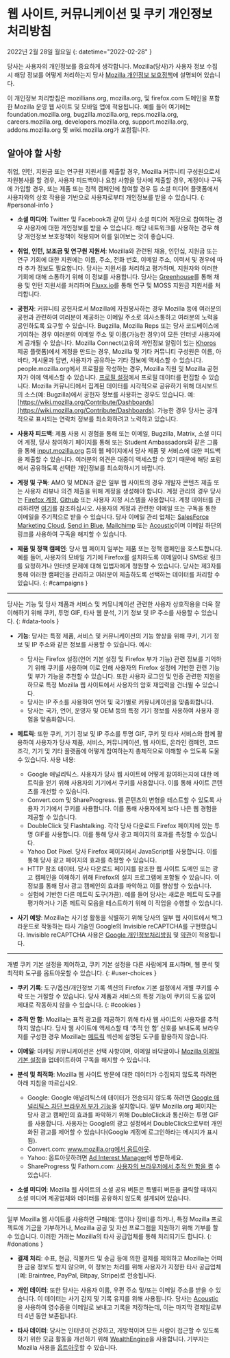 ﻿# 웹 사이트, 커뮤니케이션 및 쿠키 개인정보 처리방침

2022년 2월 28일 월요일
{: datetime="2022-02-28" }

당사는 사용자의 개인정보를 중요하게 생각합니다. Mozilla(당사)가 사용자 정보 수집 시 해당 정보를 어떻게 처리하는지 당사 [Mozilla 개인정보 보호정책](https://www.mozilla.org/privacy/)에 설명되어 있습니다.

이 개인정보 처리방침은 mozillians.org, mozilla.org, 및 firefox.com 도메인을 포함한 Mozilla 운영 웹 사이트 및 모바일 앱에 적용됩니다. 예를 들어 여기에는 foundation.mozilla.org, bugzilla.mozilla.org, reps.mozilla.org, careers.mozilla.org, developers.mozilla.org, support.mozilla.org, addons.mozilla.org 및 wiki.mozilla.org가 포함됩니다.

## 알아야 할 사항

취업, 인턴, 지원금 또는 연구원 지원서를 제출할 경우, Mozilla 커뮤니티 구성원으로서 자원봉사를 할 경우, 사용자 피드백이나 요청 사항을 당사에 제출할 경우, 계정이나 구독에 가입할 경우, 또는 제품 또는 정책 캠페인에 참여할 경우 등 소셜 미디어 플랫폼에서 사용자와의 상호 작용을 기반으로 사용자로부터 개인정보를 받을 수 있습니다. 
{: #personal-info }

* **소셜 미디어**: Twitter 및 Facebook과 같이 당사 소셜 미디어 계정으로 참여하는 경우 사용자에 대한 개인정보를 받을 수 있습니다. 해당 네트워크를 사용하는 경우 해당 개인정보 보호정책이 적용되며 이를 읽어보는 것이 좋습니다.

* **취업, 인턴, 보조금 및 연구원 지원서**: Mozilla와 관련된 채용, 인턴십, 지원금 또는 연구 기회에 대한 지원에는 이름, 주소, 전화 번호, 이메일 주소, 이력서 및 경우에 따라 추가 정보도 필요합니다. 당사는 지원서를 처리하고 평가하며, 지원자와 이러한 기회에 대해 소통하기 위해 이 정보를 사용합니다. 당사는 [Greenhouse](https://www.greenhouse.io/privacy-policy)를 통해 채용 및 인턴 지원서를 처리하며 [Fluxx.io](https://www.fluxx.io/privacy-policy)를 통해 연구 및 MOSS 지원금 지원서를 처리합니다.

* **공헌자**: 커뮤니티 공헌자로서 Mozilla에 자원봉사하는 경우 Mozilla 등에 여러분의 공헌과 관련하여 여러분이 제공하는 이메일 주소로 의사소통하고 여러분의 노력을 공인하도록 요구할 수 있습니다. Bugzilla, Mozilla Reps 또는 당사 코드베이스에 기여하는 경우 여러분의 이메일 주소 및 이름(가능한 경우)이 모든 인터넷 사용자에게 공개될 수 있습니다. Mozilla Connect(고유의 개인정보 알림이 있는 [Khoros](https://khoros.com/privacy) 제공 플랫폼)에서 계정을 만드는 경우, Mozilla 및 기타 커뮤니티 구성원은 이름, 아바타, 게시물과 답변, 사용자가 공유하는 기타 정보에 액세스할 수 있습니다. people.mozilla.org에서 프로필을 작성하는 경우, Mozilla 직원 및 Mozilla 공헌자가 이에 액세스할 수 있습니다. [프로필 설정](https://people.mozilla.org/e?section=personal-info)에서 프로필 데이터를 편집할 수 있습니다. Mozilla 커뮤니티에서 집계된 데이터를 시각적으로 공유하기 위해 대시보드의 소스(예: Bugzilla)에서 공헌자 정보를 사용하는 경우도 있습니다. 예: [https://wiki.mozilla.org/Contribute/Dashboards](https://wiki.mozilla.org/Contribute/Dashboards). 가능한 경우 당사는 공개적으로 표시되는 연락처 정보를 최소화하려고 노력하고 있습니다.

* **사용자 피드백**: 제품 사용 시 경험을 통해 또는 이메일, Bugzilla, Matrix, 소셜 미디어 계정, 당사 참여하기 페이지를 통해 또는 Student Ambassadors와 같은 그룹을 통해 [input.mozilla.org](https://input.mozilla.org/) 등의 웹 페이지에서 당사 제품 및 서비스에 대한 피드백을 제출할 수 있습니다. 여러분의 의견은 대중이 액세스할 수 있기 때문에 해당 포럼에서 공유하도록 선택한 개인정보를 최소화하시기 바랍니다.

* **계정 및 구독**: AMO 및 MDN과 같은 일부 웹 사이트의 경우 개발자 콘텐츠 제출 또는 사용자 리뷰나 의견 제출을 위해 계정을 생성해야 합니다. 계정 관리의 경우 당사는 [Firefox 계정](https://www.mozilla.org/privacy/firefox/), [Github](https://help.github.com/en/github/site-policy/github-privacy-statement#our-use-of-cookies-and-tracking) 또는 사용자 지정 시스템을 사용합니다. 계정 데이터를 관리하려면 [여기](https://support.mozilla.org/kb/managing-account-data)를 참조하십시오. 사용자의 계정과 관련한 이메일 또는 구독을 통한 이메일을 주기적으로 받을 수 있습니다. 당사 이메일 관리 업체는 [SalesForce Marketing Cloud](https://www.marketingcloud.com/privacy-policy/website-privacy-statement/), [Send in Blue](https://www.sendinblue.com/legal/privacypolicy/), [Mailchimp](https://mailchimp.com/legal/privacy/) 또는 [Acoustic](https://acoustic.com/privacy-notice/)이며 이메일 하단의 링크를 사용하여 구독을 해지할 수 있습니다. 

* **제품 및 정책 캠페인**: 당사 웹 페이지 일부는 제품 또는 정책 캠페인을 호스트합니다. 예를 들어, 사용자의 모바일 기기에 Firefox를 설치하도록 이메일이나 SMS로 링크를 요청하거나 인터넷 문제에 대해 입법자에게 청원할 수 있습니다. 당사는 제3자를 통해 이러한 캠페인을 관리하고 여러분이 제출하도록 선택하는 데이터를 처리할 수 있습니다. 
{: #campaigns }

---------------------------------------

당사는 기능 및 당사 제품과 서비스 및 커뮤니케이션 관련한 사용자 상호작용을 더욱 잘 이해하기 위해 쿠키, 투명 GIF, 타사 웹 분석, 기기 정보 및 IP 주소를 사용할 수 있습니다. 
{: #data-tools }

* **기능**: 당사는 특정 제품, 서비스 및 커뮤니케이션의 기능 향상을 위해 쿠키, 기기 정보 및 IP 주소와 같은 정보를 사용할 수 있습니다. 예시:
    * 당사는 Firefox 설정(언어 기본 설정 및 Firefox 부가 기능) 관련 정보를 기억하기 위해 쿠키를 사용하며 이로 인해 사용자의 Firefox 설정에 기반한 관련 기능 및 부가 기능을 추천할 수 있습니다. 또한 사용자 로그인 및 인증 관련한 지원을 하므로 특정 Mozilla 웹 사이트에서 사용자의 암호 재입력을 건너뛸 수 있습니다.
    * 당사는 IP 주소를 사용하여 언어 및 국가별로 커뮤니케이션을 맞춤화합니다.
    * 당사는 국가, 언어, 운영자 및 OEM 등의 특정 기기 정보를 사용하여 사용자 경험을 맞춤화합니다.

* **메트릭**: 또한 쿠키, 기기 정보 및 IP 주소를 투명 GIF, 쿠키 및 타사 서비스와 함께 활용하여 사용자가 당사 제품, 서비스, 커뮤니케이션, 웹 사이트, 온라인 캠페인, 코드 조각, 기기 및 기타 플랫폼에 어떻게 참여하는지 총체적으로 이해할 수 있도록 도울 수 있습니다. 사용 내용:
    * Google 애널리틱스. 사용자가 당사 웹 사이트에 어떻게 참여하는지에 대한 메트릭을 얻기 위해 사용자의 기기에서 쿠키를 사용합니다. 이를 통해 사이트 콘텐츠를 개선할 수 있습니다.
    * Convert.com 및 ShareProgress. 웹 콘텐츠의 변형을 테스트할 수 있도록 사용자 기기에서 쿠키를 사용합니다. 이를 통해 사용자에게 보다 나은 웹 경험을 제공할 수 있습니다.
    * DoubleClick 및 Flashtalking. 각각 당사 다운로드 Firefox 페이지에 있는 투명 GIF를 사용합니다. 이를 통해 당사 광고 페이지의 효과를 측정할 수 있습니다.
    * Yahoo Dot Pixel. 당사 Firefox 페이지에서 JavaScript를 사용합니다. 이를 통해 당사 광고 페이지의 효과를 측정할 수 있습니다.
    * HTTP 참조 데이터. 당사 다운로드 페이지를 참조한 웹 사이트 도메인 또는 광고 캠페인을 이해하기 위해 Firefox의 설치 프로그램에 포함될 수 있습니다. 이 정보를 통해 당사 광고 캠페인의 효과를 파악하고 이를 향상할 수 있습니다.
    * 실험에 기반한 다른 메트릭 도구(가끔). 예를 들어 당사는 새로운 메트릭 도구를 평가하거나 기존 메트릭 모음을 테스트하기 위해 이 작업을 수행할 수 있습니다.
  
* **사기 예방**: Mozilla는 사기성 활동을 식별하기 위해 당사의 일부 웹 사이트에서 백그라운드로 작동하는 타사 기술인 Google의 Invisible reCAPTCHA를 구현했습니다. Invisible reCAPTCHA 사용은 [Google 개인정보처리방침](https://www.google.com/intl/policies/privacy/) 및 [약관](https://policies.google.com/terms)이 적용됩니다.

---------------------------------------

개별 쿠키 기본 설정을 제어하고, 쿠키 기본 설정을 다른 사람에게 표시하며, 웹 분석 및 최적화 도구를 옵트아웃할 수 있습니다. 
{: #user-choices }

* **쿠키 기록**: 도구/옵션/개인정보 기록 섹션의 Firefox 기본 설정에서 개별 쿠키를 수락 또는 거절할 수 있습니다. 당사 제품과 서비스의 특정 기능이 쿠키의 도움 없이 제대로 작동하지 않을 수 있습니다. 
{: #cookies }

* **추적 안 함**: Mozilla는 표적 광고를 제공하기 위해 타사 웹 사이트의 사용자를 추적하지 않습니다. 당사 웹 사이트에 액세스할 때 ‘추적 안 함’ 신호를 보내도록 브라우저를 구성한 경우 Mozilla는 [메트릭](https://www.mozilla.org/privacy/websites/#data-tools) 섹션에 설명된 도구를 활용하지 않습니다.

* **이메일**: 마케팅 커뮤니케이션은 선택 사항이며, 이메일 바닥글이나 [Mozilla 이메일 기본 설정](https://www.mozilla.org/newsletter/recovery/)을 업데이트하여 구독을 해지할 수 있습니다.

* **분석 및 최적화**: Mozilla 웹 사이트 방문에 대한 데이터가 수집되지 않도록 하려면 아래 지침을 따르십시오.
    * Google: Google 애널리틱스에 데이터가 전송되지 않도록 하려면 [Google 애널리틱스 차단 브라우저 부가 기능](https://tools.google.com/dlpage/gaoptout)을 설치합니다. 일부 Mozilla.org 페이지는 당사 광고 캠페인의 효과를 파악하기 위해 DoubleClick과 통신하는 투명 GIF를 사용합니다. 사용자는 Google의 광고 설정에서 DoubleClick으로부터 개인화된 광고를 제어할 수 있습니다(Google 계정에 로그인하라는 메시지가 표시됨).
    * Convert.com: [www.mozilla.org에서 옵트아웃](https://www.mozilla.org/exp/opt-out/).
    * Yahoo: 옵트아웃하려면 [Ad Interest Manager](https://aim.yahoo.com/aim/us/en/optout/)에 방문하세요.
    * ShareProgress 및 Fathom.com: [사용자의 브라우저에서 추적 안 함을 켤](https://support.mozilla.org/kb/how-do-i-turn-do-not-track-feature) 수 있습니다.

* **소셜 미디어**: Mozilla 웹 사이트의 소셜 공유 버튼은 특별히 버튼을 클릭할 때까지 소셜 미디어 제공업체와 데이터를 공유하지 않도록 설계되어 있습니다.

---------------------------------------

일부 Mozilla 웹 사이트를 사용하면 구매(예: 앱이나 장비)를 하거나, 특정 Mozilla 프로젝트에 기금을 기부하거나, Mozilla 공공 및 자선 프로그램을 지원하기 위해 기부를 할 수 있습니다. 이러한 거래는 Mozilla의 타사 공급업체를 통해 처리되기도 합니다. 
{: #donations }

* **결제 처리**: 수표, 현금, 직불카드 및 송금 등에 의한 결제를 제외하고 Mozilla는 어떠한 금융 정보도 받지 않으며, 이 정보는 처리를 위해 사용자가 지정한 타사 공급업체(예: Braintree, PayPal, Bitpay, Stripe)로 전송됩니다.

* **개인 데이터**: 또한 당사는 사용자 이름, 우편 주소 및/또는 이메일 주소를 받을 수 있습니다. 이 데이터는 사기 감지 및 기록 유지를 위해 사용됩니다. 당사는 [Acoustic](https://acoustic.com/privacy-notice/)을 사용하여 영수증을 이메일로 보내고 기록을 저장하는데, 이는 마지막 결제일로부터 4년 동안 보존됩니다. 

* **타사 데이터**: 당사는 인터넷이 건강하고, 개방적이며 모든 사람이 접근할 수 있도록 하기 위한 모금 활동을 개선하기 위해 [WealthEngine](https://www.wealthengine.com/wealthengine-inc-privacy-policy/)을 사용합니다. 기부자는 Mozilla 사용을 [옵트아웃](https://app.onetrust.com/app/#/webform/4ba08202-2ede-4934-a89e-f0b0870f95f0)할 수 있습니다.
